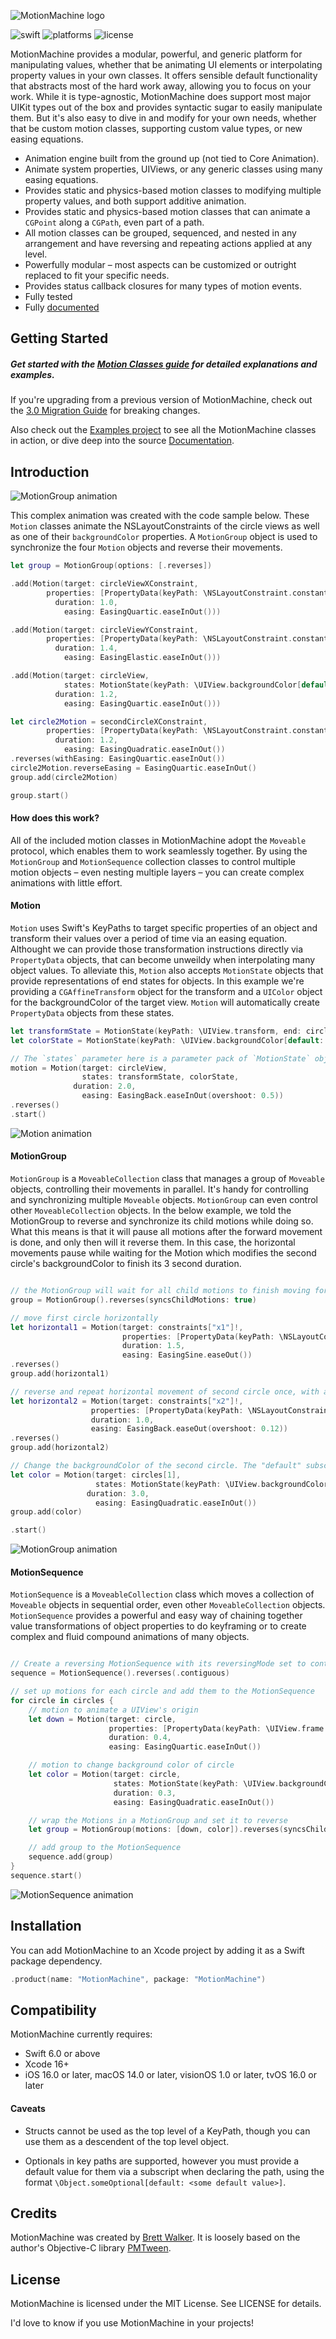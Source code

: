 ![MotionMachine logo](Guides/mmlogo.png)

![swift](https://img.shields.io/badge/Swift-6.0-005AA5.svg)
![platforms](https://img.shields.io/badge/platforms-iOS%20%7C%20macOS%20%7C%20visionOS%20%7C%20tvOS-005AA5.svg) ![license](https://img.shields.io/badge/license-MIT-005AA5.svg)

MotionMachine provides a modular, powerful, and generic platform for manipulating values, whether that be animating UI elements or interpolating property values in your own classes. It offers sensible default functionality that abstracts most of the hard work away, allowing you to focus on your work. While it is type-agnostic, MotionMachine does support most major UIKit types out of the box and provides syntactic sugar to easily manipulate them. But it's also easy to dive in and modify for your own needs, whether that be custom motion classes, supporting custom value types, or new easing equations.

* Animation engine built from the ground up (not tied to Core Animation).
* Animate system properties, UIViews, or any generic classes using many easing equations.
* Provides static and physics-based motion classes to modifying multiple property values, and both support additive animation.
* Provides static and physics-based motion classes that can animate a `CGPoint` along a `CGPath`, even part of a path.
* All motion classes can be grouped, sequenced, and nested in any arrangement and have reversing and repeating actions applied at any level.
* Powerfully modular – most aspects can be customized or outright replaced to fit your specific needs.
* Provides status callback closures for many types of motion events.
* Fully tested
* Fully [documented](https://poetmountain.github.io/MotionMachine/)


## Getting Started

##### Get started with the **[Motion Classes guide](Guides/MoveableClasses.md)** for detailed explanations and examples.

If you're upgrading from a previous version of MotionMachine, check out the [3.0 Migration Guide](Guides/MigrationGuide3.0.md) for breaking changes.

Also check out the [Examples project](Examples) to see all the MotionMachine classes in action, or dive deep into the source [Documentation](https://poetmountain.github.io/MotionMachine/).

## Introduction
![MotionGroup animation](Guides/group.gif)

This complex animation was created with the code sample below. These `Motion` classes animate the NSLayoutConstraints of the circle views as well as one of their `backgroundColor` properties. A `MotionGroup` object is used to synchronize the four `Motion` objects and reverse their movements.
```swift
let group = MotionGroup(options: [.reverses])

.add(Motion(target: circleViewXConstraint,
        properties: [PropertyData(keyPath: \NSLayoutConstraint.constant, end: 200.0)],
          duration: 1.0,
            easing: EasingQuartic.easeInOut()))

.add(Motion(target: circleViewYConstraint,
        properties: [PropertyData(keyPath: \NSLayoutConstraint.constant, end: 250.0)],
          duration: 1.4,
            easing: EasingElastic.easeInOut()))

.add(Motion(target: circleView,
            states: MotionState(keyPath: \UIView.backgroundColor[default: .black], end: .systemBlue),
          duration: 1.2,
            easing: EasingQuartic.easeInOut()))

let circle2Motion = secondCircleXConstraint,
        properties: [PropertyData(keyPath: \NSLayoutConstraint.constant, end: 300.0)],
          duration: 1.2,
            easing: EasingQuadratic.easeInOut())
.reverses(withEasing: EasingQuartic.easeInOut())
circle2Motion.reverseEasing = EasingQuartic.easeInOut()
group.add(circle2Motion)

group.start()
```


#### How does this work?

All of the included motion classes in MotionMachine adopt the `Moveable` protocol, which enables them to work seamlessly together. By using the `MotionGroup` and `MotionSequence` collection classes to control multiple motion objects – even nesting multiple layers – you can create complex animations with little effort.


#### Motion

`Motion` uses Swift's KeyPaths to target specific properties of an object and transform their values over a period of time via an easing equation. Althought we can provide those transformation instructions directly via `PropertyData` objects, that can become unweildy when interpolating many object values. To alleviate this, `Motion` also accepts `MotionState` objects that provide representations of end states for objects. In this example we're providing a `CGAffineTransform` object for the transform and a `UIColor` object for the backgroundColor of the target view. `Motion` will automatically create `PropertyData` objects from these states.

```swift
let transformState = MotionState(keyPath: \UIView.transform, end: circle.transform.scaledBy(x: 1.5, y: 1.5))
let colorState = MotionState(keyPath: \UIView.backgroundColor[default: .black], end: .systemBlue)

// The `states` parameter here is a parameter pack of `MotionState` objects which have unique generic types. Pass them in as you would a normal variadic parameter. 
motion = Motion(target: circleView,
                states: transformState, colorState,
              duration: 2.0,
                easing: EasingBack.easeInOut(overshoot: 0.5))
.reverses()
.start()
```

![Motion animation](Guides/mm_motion.gif)


#### MotionGroup

`MotionGroup` is a `MoveableCollection` class that manages a group of `Moveable` objects, controlling their movements in parallel. It's handy for controlling and synchronizing multiple `Moveable` objects. `MotionGroup` can even control other `MoveableCollection` objects. In the below example, we told the MotionGroup to reverse and synchronize its child motions while doing so. What this means is that it will pause all motions after the forward movement is done, and only then will it reverse them. In this case, the horizontal movements pause while waiting for the Motion which modifies the second circle's backgroundColor to finish its 3 second duration.

```swift

// the MotionGroup will wait for all child motions to finish moving forward before starting their reverse motions
group = MotionGroup().reverses(syncsChildMotions: true)

// move first circle horizontally
let horizontal1 = Motion(target: constraints["x1"]!,
                         properties: [PropertyData(keyPath: \NSLayoutConstraint.constant, end: 250.0)],
                         duration: 1.5,
                         easing: EasingSine.easeOut())
.reverses()
group.add(horizontal1)

// reverse and repeat horizontal movement of second circle once, with a subtle overshoot easing
let horizontal2 = Motion(target: constraints["x2"]!,
                  properties: [PropertyData(keyPath: \NSLayoutConstraint.constant, end: 250.0)],
                  duration: 1.0,
                  easing: EasingBack.easeOut(overshoot: 0.12))
.reverses()
group.add(horizontal2)

// Change the backgroundColor of the second circle. The "default" subscript in the keyPath is due to UIView's `backgroundColor` property being an optional.
let color = Motion(target: circles[1],
                   states: MotionState(keyPath: \UIView.backgroundColor[default: .black], end: .systemBlue),
                 duration: 3.0,
                   easing: EasingQuadratic.easeInOut())
group.add(color)

.start()
```

![MotionGroup animation](Guides/mm_group.gif)


#### MotionSequence

`MotionSequence` is a `MoveableCollection` class which moves a collection of `Moveable` objects in sequential order, even other `MoveableCollection` objects. `MotionSequence` provides a powerful and easy way of chaining together value transformations of object properties to do keyframing or to create complex and fluid compound animations of many objects.

```swift

// Create a reversing MotionSequence with its reversingMode set to contiguous to create a fluid animation from its child motions. We could make these one Motion with multiple states, but we want to use different easing equations and durations on the view properties.
sequence = MotionSequence().reverses(.contiguous)

// set up motions for each circle and add them to the MotionSequence
for circle in circles {
    // motion to animate a UIView's origin
    let down = Motion(target: circle,
                      properties: [PropertyData(keyPath: \UIView.frame.origin.y, end: 60.0)],
                      duration: 0.4,
                      easing: EasingQuartic.easeInOut())

    // motion to change background color of circle
    let color = Motion(target: circle,
                       states: MotionState(keyPath: \UIView.backgroundColor[default: .black], end: .systemBlue),
                       duration: 0.3,
                       easing: EasingQuadratic.easeInOut())

    // wrap the Motions in a MotionGroup and set it to reverse
    let group = MotionGroup(motions: [down, color]).reverses(syncsChildMotions: true)

    // add group to the MotionSequence
    sequence.add(group)
}
sequence.start()
```

![MotionSequence animation](Guides/mm_sequence_contiguous.gif)


## Installation

You can add MotionMachine to an Xcode project by adding it as a Swift package dependency.
```swift
.product(name: "MotionMachine", package: "MotionMachine")
```

## Compatibility

MotionMachine currently requires:
* Swift 6.0 or above
* Xcode 16+
* iOS 16.0 or later, macOS 14.0 or later, visionOS 1.0 or later, tvOS 16.0 or later

#### Caveats

* Structs cannot be used as the top level of a KeyPath, though you can use them as a descendent of the top level object.

* Optionals in key paths are supported, however you must provide a default value for them via a subscript when declaring the path, using the format `\Object.someOptional[default: <some default value>]`.

## Credits

MotionMachine was created by [Brett Walker](https://bsky.app/profile/petsound.bsky.social). It is loosely based on the author's Objective-C library [PMTween](https://github.com/poetmountain/PMTween).


## License

MotionMachine is licensed under the MIT License. See LICENSE for details.

I'd love to know if you use MotionMachine in your projects!

